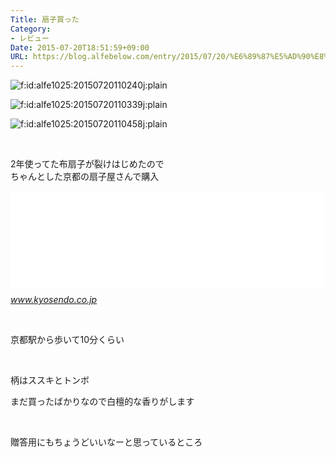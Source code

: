 ```yaml
---
Title: 扇子買った
Category:
- レビュー
Date: 2015-07-20T18:51:59+09:00
URL: https://blog.alfebelow.com/entry/2015/07/20/%E6%89%87%E5%AD%90%E8%B2%B7%E3%81%A3%E3%81%9F
---
```


<p><img class="hatena-fotolife" title="f:id:alfe1025:20150720110240j:plain" src="http://cdn-ak.f.st-hatena.com/images/fotolife/a/alfe1025/20150720/20150720110240.jpg" alt="f:id:alfe1025:20150720110240j:plain" /></p>
<p><img class="hatena-fotolife" title="f:id:alfe1025:20150720110339j:plain" src="http://cdn-ak.f.st-hatena.com/images/fotolife/a/alfe1025/20150720/20150720110339.jpg" alt="f:id:alfe1025:20150720110339j:plain" /></p>
<p><img class="hatena-fotolife" title="f:id:alfe1025:20150720110458j:plain" src="http://cdn-ak.f.st-hatena.com/images/fotolife/a/alfe1025/20150720/20150720110458.jpg" alt="f:id:alfe1025:20150720110458j:plain" /></p>
<p> </p>
<p>2年使ってた布扇子が裂けはじめたので<br />ちゃんとした京都の扇子屋さんで購入</p>
<p><iframe class="embed-card embed-webcard" style="display: block; width: 100%; height: 155px; max-width: 500px; margin: 10px 0px;" title="京扇堂 - 京扇子なら何でも揃う老舗、創業1832年" src="//hatenablog-parts.com/embed?url=http%3A%2F%2Fwww.kyosendo.co.jp%2F" frameborder="0" scrolling="no">&amp;amp;lt;a href="http://www.kyosendo.co.jp/" data-mce-href="http://www.kyosendo.co.jp/"&amp;amp;gt;京扇堂 - 京扇子なら何でも揃う老舗、創業1832年&amp;amp;lt;/a&amp;amp;gt;</iframe><cite class="hatena-citation"><a href="http://www.kyosendo.co.jp/">www.kyosendo.co.jp</a></cite></p>
<p> </p>
<p>京都駅から歩いて10分くらい</p>
<p> </p>
<p>柄はススキとトンボ</p>
<p>まだ買ったばかりなので白檀的な香りがします</p>
<p> </p>
<p>贈答用にもちょうどいいなーと思っているところ</p>
